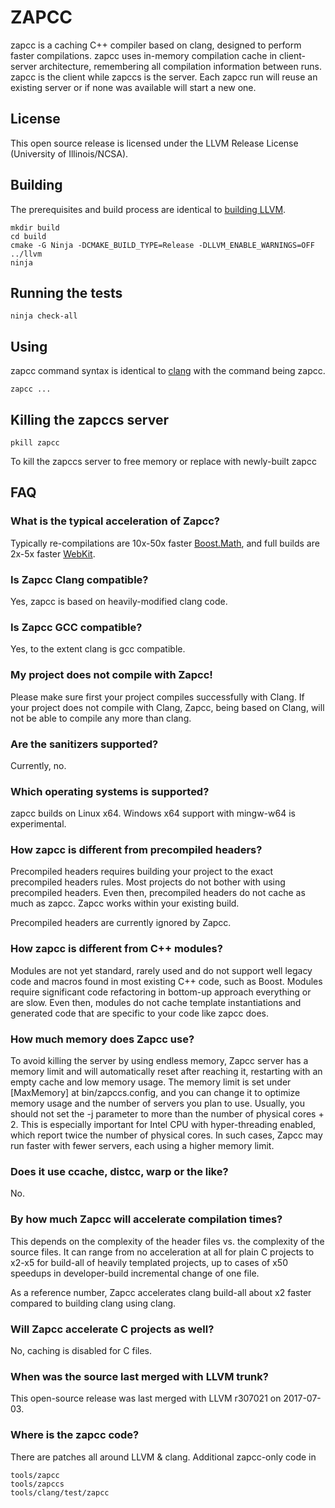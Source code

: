 # ZAPCC
zapcc is a caching C++ compiler based on clang, designed to perform faster compilations.
zapcc uses in-memory compilation cache in client-server architecture, remembering all compilation information between runs. 
zapcc is the client while zapccs is the server. Each zapcc run will reuse an existing server or if none was available will start a new one.

## License

This open source release is licensed under the LLVM Release License (University of Illinois/NCSA).

## Building

The prerequisites and build process are identical to [building LLVM](https://llvm.org/docs/CMake.html).

    mkdir build
    cd build
    cmake -G Ninja -DCMAKE_BUILD_TYPE=Release -DLLVM_ENABLE_WARNINGS=OFF ../llvm
    ninja
    
## Running the tests
    
    ninja check-all

## Using

zapcc command syntax is identical to [clang](https://clang.llvm.org/docs/UsersManual.html) with the command being zapcc.
   
    zapcc ...
   
## Killing the zapccs server

    pkill zapcc

To kill the zapccs server to free memory or replace with newly-built zapcc
    
## FAQ

### What is the typical acceleration of Zapcc?

Typically re-compilations are 10x-50x faster [Boost.Math](https://www.zapcc.com/demo-incremental-build/), and full builds are 2x-5x faster [WebKit](https://www.zapcc.com/demo-webkit).

### Is Zapcc Clang compatible?

Yes, zapcc is based on heavily-modified clang code.

### Is Zapcc GCC compatible?

Yes, to the extent clang is gcc compatible.

### My project does not compile with Zapcc!

Please make sure first your project compiles successfully with Clang. If your project does not compile with Clang, Zapcc, being based on Clang, will not be able to compile any more than clang.

### Are the sanitizers supported?

Currently, no.

### Which operating systems is supported?

zapcc builds on Linux x64. Windows x64 support with mingw-w64 is experimental.

### How zapcc is different from precompiled headers?

Precompiled headers requires building your project to the exact precompiled headers rules. Most projects do not bother with using precompiled headers. Even then, precompiled  headers do not cache as much as zapcc. Zapcc works within your existing build.

Precompiled headers are currently ignored by Zapcc.

### How zapcc is different from C++ modules?

Modules are not yet standard, rarely used and do not support well legacy code and macros found in most existing C++ code, such as Boost. Modules require significant code refactoring in bottom-up approach everything or are slow. Even then, modules do not cache template instantiations and generated code that are specific to your code like zapcc does.

### How much memory does Zapcc use?

To avoid killing the server by using endless memory, Zapcc server has a memory limit and will automatically reset after reaching it, restarting with an empty cache and low memory usage. The memory limit is set under [MaxMemory] at bin/zapccs.config, and you can change it to optimize memory usage and the number of servers you plan to use. Usually, you should not set the -j parameter to more than the number of physical cores + 2. This is especially important for Intel CPU with hyper-threading enabled, which report twice the number of physical cores. In such cases, Zapcc may run faster with fewer servers, each using a higher memory limit.

### Does it use ccache, distcc, warp or the like?

No.

### By how much Zapcc will accelerate compilation times?

This depends on the complexity of the header files vs. the complexity of the source files. It can range from no acceleration at all for plain C projects to x2-x5 for build-all of heavily templated projects, up to cases of x50 speedups in developer-build incremental change of one file.

As a reference number, Zapcc accelerates clang build-all about x2 faster compared to building clang using clang.

### Will Zapcc accelerate C projects as well?

No, caching is disabled for C files.

### When was the source last merged with LLVM trunk?

This open-source release was last merged with LLVM r307021 on 2017-07-03.

### Where is the zapcc code?

There are patches all around LLVM & clang.
Additional zapcc-only code in

    tools/zapcc
    tools/zapccs
    tools/clang/test/zapcc
